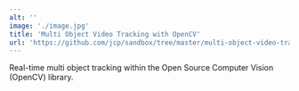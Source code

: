 ```yaml
---
alt: ''
image: './image.jpg'
title: 'Multi Object Video Tracking with OpenCV'
url: 'https://github.com/jcp/sandbox/tree/master/multi-object-video-tracking-with-opencv'
---
```


Real-time multi object tracking within the Open Source Computer Vision (OpenCV) library.
